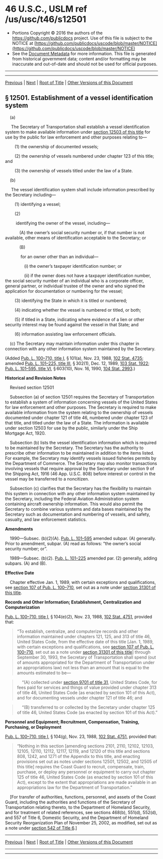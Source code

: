 ---
---

# 46 U.S.C., USLM ref /us/usc/t46/s12501

* Portions Copyright © 2016 the authors of the https://github.com/publicdocs project.
  Use of this file is subject to the NOTICE at [https://github.com/publicdocs/uscode/blob/master/NOTICE](https://github.com/publicdocs/uscode/blob/master/NOTICE)
* See the [Document Metadata](././../../../../../..//README.md) for more information.
  This file is generated from historical government data; content and/or formatting may be inaccurate and out-of-date and should not be used for official purposes.

----------
----------

[Previous](./../../../../../..//us/usc/t46/stII/ptH/ch125/m__us_usc_t46_stII_ptH_ch125.md) | [Next](./../../../../../..//us/usc/t46/stII/ptH/ch125/m__us_usc_t46_s12502.md) | [Root of Title](./../../../../../../) | [Other Versions of this Document](https://publicdocs.github.io/go/links?ns=uslm&ref=%2Fus%2Fusc%2Ft46%2Fs12501)

## § 12501. Establishment of a vessel identification system

    (a)

     The Secretary of Transportation shall establish a vessel identification system to make available information under [section 12503 of this title][/us/usc/t46/s12503] for use by the public for law enforcement and other purposes relating to—

        (1) the ownership of documented vessels;

        (2) the ownership of vessels numbered under chapter 123 of this title; and

        (3) the ownership of vessels titled under the law of a State.

    (b)

     The vessel identification system shall include information prescribed by the Secretary including—

        (1) identifying a vessel;

        (2)

         identifying the owner of the vessel, including—

            (A) the owner’s social security number or, if that number is not available, other means of identification acceptable to the Secretary; or

            (B)

             for an owner other than an individual—

                (i) the owner’s taxpayer identification number; or

                (ii) if the owner does not have a taxpayer identification number, the social security number of an individual who is a corporate officer, general partner, or individual trustee of the owner and who signed the application for documentation or numbering for the vessel;

        (3) identifying the State in which it is titled or numbered;

        (4) indicating whether the vessel is numbered or titled, or both;

        (5) if titled in a State, indicating where evidence of a lien or other security interest may be found against the vessel in that State; and

        (6) information assisting law enforcement officials.

    (c) The Secretary may maintain information under this chapter in connection with any other information system maintained by the Secretary.

(Added [Pub. L. 100–710, title I][/us/pl/100/710/tI], § 101(a), Nov. 23, 1988, [102 Stat. 4735][/us/stat/102/4735]; amended [Pub. L. 101–225, title III][/us/pl/101/225/tIII], § 302(1), Dec. 12, 1989, [103 Stat. 1922][/us/stat/103/1922]; [Pub. L. 101–595, title VI][/us/pl/101/595/tVI], § 603(10), Nov. 16, 1990, [104 Stat. 2993][/us/stat/104/2993].)

 __Historical and Revision Notes__ 

    Revised section 12501

    Subsection (a) of section 12501 requires the Secretary of Transportation to establish a system of information concerning vessels of the United States for law enforcement and other purposes. The Secretary is required to make available information from the system relating to the ownership of vessels documented under chapter 121 of title 46, numbered under chapter 123 of that title, and titled under the law of a State. The information is available under section 12503 for use by the public, similarly under the Ship Mortgage Act, 1920.

    Subsection (b) lists the vessel identification information which is required to be maintained by the Secretary. The Secretary has the authority to prescribe other information to be maintained in addition to the items listed. For example, the Secretary may identify vessels issued fisheries permits by the Department of Commerce. The Secretary may also monitor transactions involving vessels that require approval by the Secretary under section 9 of the Shipping Act, 1916 (46 App. U.S.C. 808) before interest or control in the vessel may be transferred to a noncitizen.

    Subsection (c) clarifies that the Secretary has the flexibility to maintain this system in connection with any other information system maintained by the Secretary, including the Federal Aviation Administration system containing aircraft ownership information. This would also permit the Secretary to combine various systems and data bases maintained by the Secretary such as documentation and numbering of vessels, and safety, casualty, and law enforcement statistics.

 __Amendments__ 

    1990—Subsec. (b)(2)(A). [Pub. L. 101–595][/us/pl/101/595] amended subpar. (A) generally. Prior to amendment, subpar. (A) read as follows: “the owner’s social security number; or”.

    1989—Subsec. (b)(2). [Pub. L. 101–225][/us/pl/101/225] amended par. (2) generally, adding subpars. (A) and (B).

 __Effective Date__ 

    Chapter effective Jan. 1, 1989, with certain exceptions and qualifications, see [section 107 of Pub. L. 100–710][/us/pl/100/710/s107], set out as a note under [section 31301 of this title][/us/usc/t46/s31301].

 __Records and Other Information; Establishment, Centralization and Computerization__ 

[Pub. L. 100–710, title I][/us/pl/100/710/tI], § 104(e)(2), Nov. 23, 1988, [102 Stat. 4751][/us/stat/102/4751], provided that: 

> “To establish, centralize, and computerize records and other information maintained under chapters 121, 125, and 313 of title 46, United States Code, from the effective date of this title \[Jan. 1, 1989, with certain exceptions and qualifications, see [section 107 of Pub. L. 100–710][/us/pl/100/710/s107], set out as a note under [section 31301 of this title][/us/usc/t46/s31301]\] through September 30, 1993, the Secretary of Transportation shall spend (out of amounts appropriated for the Department of Transportation under an appropriations law) not less than an amount that is equal to the amounts estimated to be—

>     “(A) collected under [section 9701 of title 31][/us/usc/t31/s9701], United States Code, for fees paid for services and things of value provided under chapter 313 of title 46, United States Code (as enacted by section 101 of this Act), and for documenting vessels under chapter 121 of title 46; and

>     “(B) transferred to or collected by the Secretary under chapter 125 of title 46, United States Code (as enacted by section 101 of this Act).”

 __Personnel and Equipment; Recruitment, Compensation, Training, Purchasing, or Deployment__ 

[Pub. L. 100–710, title I][/us/pl/100/710/tI], § 104(g), Nov. 23, 1988, [102 Stat. 4751][/us/stat/102/4751], provided that: 

> “Nothing in this section \[amending sections 2101, 2110, 12102, 12103, 12105, 12110, 12112, 12117, 12119, and 12120 of this title and sections 808, 1242, and 1271 of the Appendix to this title, and enacting provisions set out as notes under sections 12501, 12502, and 12505 of this title\] requires the Coast Guard to recruit, compensate, train, purchase, or deploy any personnel or equipment to carry out chapter 125 of title 46, United States Code (as enacted by section 101 of this Act), except to the extent that appropriations are made available in an appropriations law for the Department of Transportation.”

    \[For transfer of authorities, functions, personnel, and assets of the Coast Guard, including the authorities and functions of the Secretary of Transportation relating thereto, to the Department of Homeland Security, and for treatment of related references, see sections 468(b), 551(d), 552(d), and 557 of Title 6, Domestic Security, and the Department of Homeland Security Reorganization Plan of November 25, 2002, as modified, set out as a note under [section 542 of Title 6][/us/usc/t6/s542].\]

----------

[Previous](./../../../../../..//us/usc/t46/stII/ptH/ch125/m__us_usc_t46_stII_ptH_ch125.md) | [Next](./../../../../../..//us/usc/t46/stII/ptH/ch125/m__us_usc_t46_s12502.md) | [Root of Title](./../../../../../../) | [Other Versions of this Document](https://publicdocs.github.io/go/links?ns=uslm&ref=%2Fus%2Fusc%2Ft46%2Fs12501)

----------
----------

[/us/usc/t46/s12503]: https://publicdocs.github.io/go/links?ns=uslm&ref=%2Fus%2Fusc%2Ft46%2Fs12503
[/us/pl/100/710/tI]: https://publicdocs.github.io/go/links?ns=uslm&ref=%2Fus%2Fpl%2F100%2F710%2FtI
[/us/stat/102/4735]: https://publicdocs.github.io/go/links?ns=uslm&ref=%2Fus%2Fstat%2F102%2F4735
[/us/pl/101/225/tIII]: https://publicdocs.github.io/go/links?ns=uslm&ref=%2Fus%2Fpl%2F101%2F225%2FtIII
[/us/stat/103/1922]: https://publicdocs.github.io/go/links?ns=uslm&ref=%2Fus%2Fstat%2F103%2F1922
[/us/pl/101/595/tVI]: https://publicdocs.github.io/go/links?ns=uslm&ref=%2Fus%2Fpl%2F101%2F595%2FtVI
[/us/stat/104/2993]: https://publicdocs.github.io/go/links?ns=uslm&ref=%2Fus%2Fstat%2F104%2F2993
[/us/pl/101/595]: https://publicdocs.github.io/go/links?ns=uslm&ref=%2Fus%2Fpl%2F101%2F595
[/us/pl/101/225]: https://publicdocs.github.io/go/links?ns=uslm&ref=%2Fus%2Fpl%2F101%2F225
[/us/pl/100/710/s107]: https://publicdocs.github.io/go/links?ns=uslm&ref=%2Fus%2Fpl%2F100%2F710%2Fs107
[/us/usc/t46/s31301]: https://publicdocs.github.io/go/links?ns=uslm&ref=%2Fus%2Fusc%2Ft46%2Fs31301
[/us/pl/100/710/tI]: https://publicdocs.github.io/go/links?ns=uslm&ref=%2Fus%2Fpl%2F100%2F710%2FtI
[/us/stat/102/4751]: https://publicdocs.github.io/go/links?ns=uslm&ref=%2Fus%2Fstat%2F102%2F4751
[/us/pl/100/710/s107]: https://publicdocs.github.io/go/links?ns=uslm&ref=%2Fus%2Fpl%2F100%2F710%2Fs107
[/us/usc/t46/s31301]: https://publicdocs.github.io/go/links?ns=uslm&ref=%2Fus%2Fusc%2Ft46%2Fs31301
[/us/usc/t31/s9701]: https://publicdocs.github.io/go/links?ns=uslm&ref=%2Fus%2Fusc%2Ft31%2Fs9701
[/us/pl/100/710/tI]: https://publicdocs.github.io/go/links?ns=uslm&ref=%2Fus%2Fpl%2F100%2F710%2FtI
[/us/stat/102/4751]: https://publicdocs.github.io/go/links?ns=uslm&ref=%2Fus%2Fstat%2F102%2F4751
[/us/usc/t6/s542]: https://publicdocs.github.io/go/links?ns=uslm&ref=%2Fus%2Fusc%2Ft6%2Fs542


